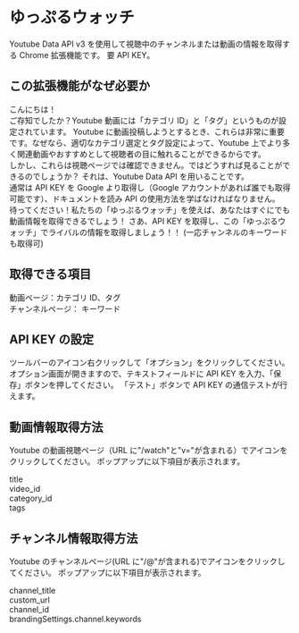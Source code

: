 # ゆっぷるウォッチ

Youtube Data API v3 を使用して視聴中のチャンネルまたは動画の情報を取得する Chrome 拡張機能です。
要 API KEY。

## この拡張機能がなぜ必要か

こんにちは！  
ご存知でしたか？Youtube 動画には「カテゴリ ID」と「タグ」というものが設定されています。
Youtube に動画投稿しようとするとき、これらは非常に重要です。なぜなら、適切なカテゴリ選定とタグ設定によって、Youtube 上でより多く関連動画やおすすめとして視聴者の目に触れることができるからです。  
しかし、これらは視聴ページでは確認できません。ではどうすれば見ることができるのでしょうか？
それは、Youtube Data API を用いることです。  
通常は API KEY を Google より取得し（Google アカウントがあれば誰でも取得可能です）、ドキュメントを読み API の使用方法を学ばなければなりません。  
待ってください！私たちの「ゆっぷるウォッチ」を使えば、あなたはすぐにでも動画情報を取得できるでしょう！
さあ、API KEY を取得し、この「ゆっぷるウォッチ」でライバルの情報を取得しましょう！！
(一応チャンネルのキーワードも取得可)

## 取得できる項目

動画ページ：カテゴリ ID、タグ  
チャンネルページ： キーワード

## API KEY の設定

ツールバーのアイコン右クリックして「オプション」をクリックしてください。
オプション画面が開きますので、テキストフィールドに API KEY を入力、「保存」ボタンを押してください。
「テスト」ボタンで API KEY の通信テストが行えます。

## 動画情報取得方法

Youtube の動画視聴ページ（URL に"/watch"と"v="が含まれる）でアイコンをクリックしてください。
ポップアップに以下項目が表示されます。

title  
video_id  
category_id  
tags

## チャンネル情報取得方法

Youtube のチャンネルページ(URL に"/@"が含まれる)でアイコンをクリックしてください。
ポップアップに以下項目が表示されます。

channel_title  
custom_url  
channel_id  
brandingSettings.channel.keywords
